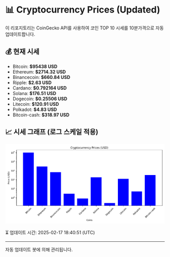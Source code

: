 
# 📊 Cryptocurrency Prices (Updated)

이 리포지토리는 CoinGecko API를 사용하여 코인 TOP 10 시세를 10분가격으로 자동 업데이트합니다.

## 💰 현재 시세
- Bitcoin: **$95438 USD**
- Ethereum: **$2714.32 USD**
- Binancecoin: **$660.84 USD**
- Ripple: **$2.63 USD**
- Cardano: **$0.792164 USD**
- Solana: **$176.51 USD**
- Dogecoin: **$0.25506 USD**
- Litecoin: **$120.91 USD**
- Polkadot: **$4.83 USD**
- Bitcoin-cash: **$318.97 USD**

## 📈 시세 그래프 (로그 스케일 적용)
![Crypto Prices](crypto_prices.png)

⏳ 업데이트 시간: 2025-02-17 18:40:51 (UTC)

---
자동 업데이트 봇에 의해 관리됩니다.
